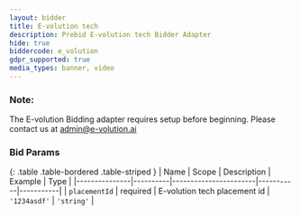 ```yaml
---
layout: bidder
title: E-volution tech
description: Prebid E-volution tech Bidder Adapter
hide: true
biddercode: e_volution
gdpr_supported: true
media_types: banner, video
---
```


### Note:

The E-volution Bidding adapter requires setup before beginning. Please contact us at admin@e-volution.ai

### Bid Params

{: .table .table-bordered .table-striped }
| Name          | Scope    | Description           | Example   | Type      |
|---------------|----------|-----------------------|-----------|-----------|
| `placementId`      | required | E-volution tech placement id         | `'1234asdf'`    | `'string'` |
